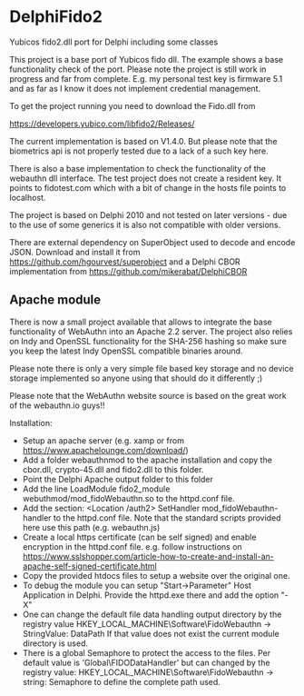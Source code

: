 # DelphiFido2
Yubicos fido2.dll port for Delphi including some classes

This project is a base port of Yubicos fido dll. The example shows
a base functionality check of the port. Please note the project
is still work in progress and far from complete. E.g. my personal
test key is firmware 5.1 and as far as I know it does not implement 
credential management.

To get the project running you need to download the Fido.dll from

https://developers.yubico.com/libfido2/Releases/

The current implementation is based on V1.4.0. But please note that the
biometrics api is not properly tested due to a lack of a such key here.

There is also a base implementation to check the functionality of the webauthn 
dll interface. The test project does not create a resident key. It points to 
fidotest.com which with a bit of change in the hosts file points to localhost.

The project is based on Delphi 2010 and not tested on later versions - due to 
the use of some generics it is also not compatible with older versions.

There are external dependency on SuperObject used to decode and encode JSON.
Download and install it from https://github.com/hgourvest/superobject
and a Delphi CBOR implementation from https://github.com/mikerabat/DelphiCBOR


## Apache module ##

There is now a small project available that allows to integrate the base functionality
of WebAuthn into an Apache 2.2 server. The project also relies on Indy and OpenSSL functionality for
the SHA-256 hashing so make sure you keep the latest Indy OpenSSL compatible binaries around.

Please note there is only a very simple file based key storage and no device storage implemented so anyone using that
should do it differently ;)

Please note that the WebAuthn website source is based on the great work of the webauthn.io guys!!

Installation:
* Setup an apache server (e.g. xamp or from https://www.apachelounge.com/download/)
* Add a folder webauthnmod to the apache installation and copy the cbor.dll, crypto-45.dll and fido2.dll to this folder.
* Point the Delphi Apache output folder to this folder
* Add the line 
   LoadModule fido2_module webuthmod/mod_fidoWebauthn.so
  to the httpd.conf file.
* Add the section: 
   <Location /auth2>
	SetHandler mod_fidoWebauthn-handler
   </Location>
   to the httpd.conf file. Note that the standard scripts provided here use this path (e.g. webauthn.js)
* Create a local https certificate (can be self signed) and enable encryption in the httpd.conf file.
  e.g. follow instructions on https://www.sslshopper.com/article-how-to-create-and-install-an-apache-self-signed-certificate.html
* Copy the provided htdocs files to setup a website over the original one.  
* To debug the module you can setup "Start->Parameter" Host Application in Delphi. Provide the httpd.exe there and add the option "-X" 
* One can change the default file data handling output directory by the registry value
     HKEY_LOCAL_MACHINE\Software\FidoWebauthn
           -> StringValue: DataPath
  If that value does not exist the current module directory is used.
* There is a global Semaphore to protect the access to the files. Per default value is 'Global\FIDODataHandler' but can changed
  by the registry value:
      HKEY_LOCAL_MACHINE\Software\FidoWebauthn
	  -> string: Semaphore to define the complete path used.
